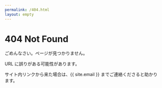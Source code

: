 ```yaml
---
permalink: /404.html
layout: empty
---
```

# 404 Not Found

ごめんなさい。ページが見つかりません。

URL に誤りがある可能性があります。

サイト内リンクから来た場合は、{{ site.email }} までご連絡くださると助かります。 


